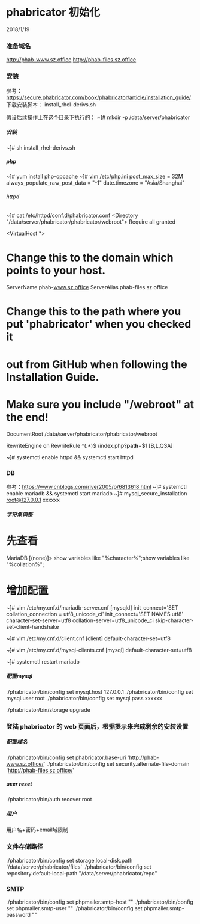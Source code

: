 # phabricator 初始化
2018/1/19

### 准备域名
http://phab-www.sz.office
http://phab-files.sz.office


### 安装
参考：
https://secure.phabricator.com/book/phabricator/article/installation_guide/
下载安装脚本：
install_rhel-derivs.sh


假设后续操作上在这个目录下执行的：
~]# mkdir -p /data/server/phabricator

##### 安装
~]# sh install_rhel-derivs.sh


##### php
~]# yum install php-opcache
~]# vim /etc/php.ini
post_max_size = 32M
always_populate_raw_post_data = "-1"
date.timezone = "Asia/Shanghai"

###### httpd
~]# cat /etc/httpd/conf.d/phabricator.conf
<Directory "/data/server/phabricator/phabricator/webroot">
  Require all granted
</Directory>

<VirtualHost *>
  # Change this to the domain which points to your host.
  ServerName phab-www.sz.office
  ServerAlias phab-files.sz.office

  # Change this to the path where you put 'phabricator' when you checked it
  # out from GitHub when following the Installation Guide.
  #
  # Make sure you include "/webroot" at the end!
  DocumentRoot /data/server/phabricator/phabricator/webroot

  RewriteEngine on
  RewriteRule ^(.*)$          /index.php?__path__=$1  [B,L,QSA]
</VirtualHost>


~]# systemctl enable httpd && systemctl start httpd


### DB
参考：https://www.cnblogs.com/river2005/p/6813618.html
~]# systemctl enable mariadb && systemctl start mariadb
~]# mysql_secure_installation
root@127.0.0.1
xxxxxx


##### 字符集调整
# 先查看
MariaDB [(none)]> show variables like "%character%";show variables like "%collation%";
# 增加配置
~]# vim /etc/my.cnf.d/mariadb-server.cnf
[mysqld]
init_connect='SET collation_connection = utf8_unicode_ci'
init_connect='SET NAMES utf8'
character-set-server=utf8
collation-server=utf8_unicode_ci
skip-character-set-client-handshake

~]# vim /etc/my.cnf.d/client.cnf
[client]
default-character-set=utf8

~]# vim /etc/my.cnf.d/mysql-clients.cnf
[mysql]
default-character-set=utf8

~]# systemctl restart mariadb


##### 配置mysql
./phabricator/bin/config set mysql.host 127.0.0.1
./phabricator/bin/config set mysql.user root
./phabricator/bin/config set mysql.pass xxxxxx

./phabricator/bin/storage upgrade




### 登陆 phabricator 的 web 页面后，根据提示来完成剩余的安装设置
##### 配置域名
./phabricator/bin/config set phabricator.base-uri 'http://phab-www.sz.office/'
./phabricator/bin/config set security.alternate-file-domain 'http://phab-files.sz.office/'


##### user reset
./phabricator/bin/auth recover root

##### 用户
用户名+密码+email域限制

### 文件存储路径
./phabricator/bin/config set storage.local-disk.path '/data/server/phabricator/files'
./phabricator/bin/config set repository.default-local-path "/data/server/phabricator/repo"


### SMTP
./phabricator/bin/config set phpmailer.smtp-host ""
./phabricator/bin/config set phpmailer.smtp-user ""
./phabricator/bin/config set phpmailer.smtp-password ""
